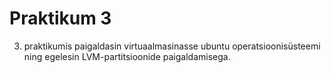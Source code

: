 # Praktikum 3
3. praktikumis paigaldasin virtuaalmasinasse ubuntu operatsioonisüsteemi ning egelesin LVM-partitsioonide paigaldamisega.
